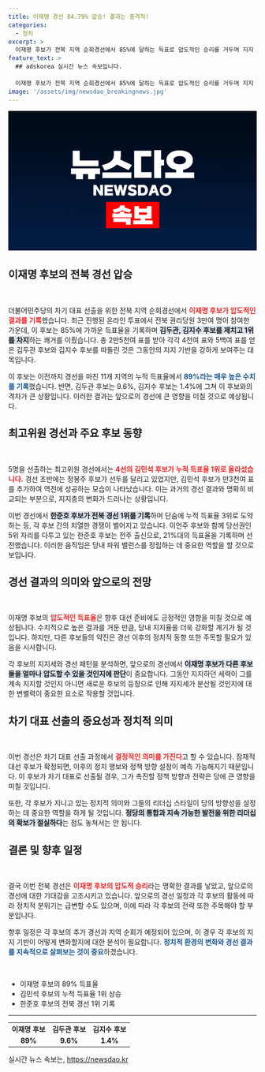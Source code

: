 ```yaml
---
title: 이재명 경선 84.79% 압승! 결과는 충격적!
categories:
  - 정치
excerpt: >
  이재명 후보가 전북 지역 순회경선에서 85%에 달하는 득표로 압도적인 승리를 거두며 지지 기반을 확고히 다졌습니다. 누적 득표율도 89%에 이르며 다른 후보들을 압도하고, 최고위원 경선에서의 변화도 주목됩니다!
feature_text: >
  ## adskorea 실시간 뉴스 속보입니다.

  이재명 후보가 전북 지역 순회경선에서 85%에 달하는 득표로 압도적인 승리를 거두며 지지 기반을 확고히 다졌습니다. 누적 득표율도 89%에 이르며 다른 후보들을 압도하고, 최고위원 경선에서의 변화도 주목됩니다!
image: '/assets/img/newsdao_breakingnews.jpg'
---
```


<p><img src="/assets/img/newsdao_breakingnews.jpg" alt="adskorea 속보" /></p>

<h2 data-ke-size="size26">이재명 후보의 전북 경선 압승</h2>

<p data-ke-size="size16">&nbsp;</p>

<p>더불어민주당의 차기 대표 선출을 위한 전북 지역 순회경선에서 <b><span style="color: #ee2323;">이재명 후보가 압도적인 결과를 기록</span></b>했습니다. 최근 진행된 온라인 투표에서 전북 권리당원 3만여 명이 참여한 가운데, 이 후보는 85%에 가까운 득표율을 기록하며 <b><span style="background-color: #21538527;">김두관, 김지수 후보를 제치고 1위를 차지</span></b>하는 쾌거를 이뤘습니다. 총 2만5천여 표를 받아 각각 4천여 표와 5백여 표를 얻은 김두관 후보와 김지수 후보를 따돌린 것은 그동안의 지지 기반을 강하게 보여주는 대목입니다.</p>

<p>이 후보는 이전까지 경선을 마친 11개 지역의 누적 득표율에서 <b><span style="color: #1a5490;">89%라는 매우 높은 수치를 기록</span></b>했습니다. 반면, 김두관 후보는 9.6%, 김지수 후보는 1.4%에 그쳐 이 후보와의 격차가 큰 상황입니다. 이러한 결과는 앞으로의 경선에 큰 영향을 미칠 것으로 예상됩니다.</p>

<h2 data-ke-size="size26">최고위원 경선과 주요 후보 동향</h2>

<p data-ke-size="size16">&nbsp;</p>

<p>5명을 선출하는 최고위원 경선에서는 <b><span style="color: #ee2323;">4선의 김민석 후보가 누적 득표율 1위로 올라섰습니다.</span></b> 경선 초반에는 정봉주 후보가 선두를 달리고 있었지만, 김민석 후보가 만3천여 표를 추가하여 역전에 성공하는 모습이 나타났습니다. 이는 과거의 경선 결과와 명확히 비교되는 부분으로, 지지층의 변화가 드러나는 상황입니다.</p>

<p>이번 경선에서 <b><span style="background-color: #21538527;">한준호 후보가 전북 경선 1위를 기록</span></b>하며 단숨에 누적 득표율 3위로 도약하는 등, 각 후보 간의 치열한 경쟁이 벌어지고 있습니다. 이언주 후보와 함께 당선권인 5위 자리를 다투고 있는 한준호 후보는 전주 출신으로, 21%대의 득표율을 기록하며 선전했습니다. 이러한 움직임은 당내 파워 밸런스를 정립하는 데 중요한 역할을 할 것으로 보입니다.</p>

<h2 data-ke-size="size26">경선 결과의 의미와 앞으로의 전망</h2>

<p data-ke-size="size16">&nbsp;</p>

<p>이재명 후보의 <b><span style="color: #ee2323;">압도적인 득표율</span></b>은 향후 대선 준비에도 긍정적인 영향을 미칠 것으로 예상됩니다. 수치적으로 높은 결과를 거둔 만큼, 당내 지지율을 더욱 강화할 계기가 될 것입니다. 하지만, 다른 후보들의 약진은 경선 이후의 정치적 동향 또한 주목할 필요가 있음을 시사합니다.</p>

<p>각 후보의 지지세와 경선 패턴을 분석하면, 앞으로의 경선에서 <b><span style="background-color: #21538527;">이재명 후보가 다른 후보들을 얼마나 압도할 수 있을 것인지에 판단</span></b>이 중요합니다. 그동안 지지하던 세력이 그를 계속 지지할 것인지 아니면 새로운 후보의 등장으로 인해 지지세가 분산될 것인지에 대한 변별력이 중요한 요소로 작용할 것입니다.</p>

<h2 data-ke-size="size26">차기 대표 선출의 중요성과 정치적 의미</h2>

<p data-ke-size="size16">&nbsp;</p>

<p>이번 경선은 차기 대표 선출 과정에서 <b><span style="color: #ee2323;">결정적인 의미를 가진다</span></b>고 할 수 있습니다. 잠재적 대선 후보가 확정되면, 이후의 정치 행보와 정책 방향 설정이 예측 가능해지기 때문입니다. 이 후보가 차기 대표로 선출될 경우, 그가 촉진할 정책 방향과 전략은 당에 큰 영향을 미칠 것입니다.</p>

<p>또한, 각 후보가 지니고 있는 정치적 의미와 그들의 리더십 스타일이 당의 방향성을 설정하는 데 중요한 역할을 하게 될 것입니다. <b><span style="background-color: #21538527;">정당의 통합과 지속 가능한 발전을 위한 리더십의 확보가 절실하다</span></b>는 점도 놓쳐서는 안 됩니다.</p>

<h2 data-ke-size="size26">결론 및 향후 일정</h2>

<p data-ke-size="size16">&nbsp;</p>

<p>결국 이번 전북 경선은 <b><span style="color: #ee2323;">이재명 후보의 압도적 승리</span></b>라는 명확한 결과를 낳았고, 앞으로의 경선에 대한 기대감을 고조시키고 있습니다. 앞으로의 경선 일정과 각 후보의 활동에 따라 정치적 분위기는 급변할 수도 있으며, 이에 따라 각 후보의 전략 또한 주목해야 할 부분입니다.</p>

<p>향후 일정은 각 후보의 추가 경선과 지역 순회가 예정되어 있으며, 이 경우 각 후보의 지지 기반이 어떻게 변화할지에 대한 분석이 필요합니다. <b><span style="color: #1a5490;">정치적 환경의 변화와 경선 결과를 지속적으로 살펴보는 것이 중요</span></b>하겠습니다. </p>

<p data-ke-size="size16">&nbsp;</p>

<ul>
    <li>이재명 후보의 89% 득표율</li>
    <li>김민석 후보의 누적 득표율 1위 상승</li>
    <li>한준호 후보의 전북 경선 1위 기록</li>
</ul>

<hr>

<table>
    <tr>
        <td style="text-align: center; height: 17px;"><b>이재명 후보</b></td>
        <td style="text-align: center; height: 17px;"><b>김두관 후보</b></td>
        <td style="text-align: center; height: 17px;"><b>김지수 후보</b></td>
    </tr>
    <tr>
        <td style="text-align: center; height: 17px;"><b>89%</b></td>
        <td style="text-align: center; height: 17px;"><b>9.6%</b></td>
        <td style="text-align: center; height: 17px;"><b>1.4%</b></td>
    </tr>
</table>
실시간 뉴스 속보는, <a href="https://newsdao.kr" rel="dofollow">https://newsdao.kr</a>


